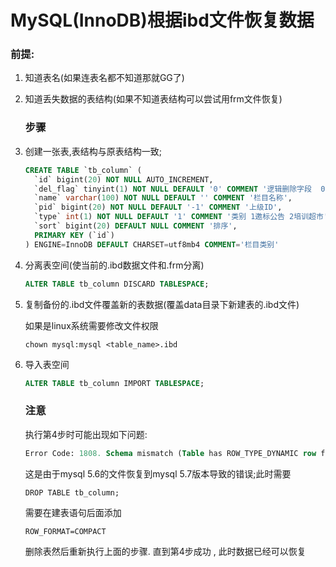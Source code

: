 # MySQL(InnoDB)根据ibd文件恢复数据

### 前提: 

1. 知道表名(如果连表名都不知道那就GG了)

2. 知道丢失数据的表结构(如果不知道表结构可以尝试用frm文件恢复) 

   ### 步骤

1. 创建一张表,表结构与原表结构一致;

   ```sql
   CREATE TABLE `tb_column` (
     `id` bigint(20) NOT NULL AUTO_INCREMENT,
     `del_flag` tinyint(1) NOT NULL DEFAULT '0' COMMENT '逻辑删除字段  0 意为正常(未删除) 1 意为已删除',
     `name` varchar(100) NOT NULL DEFAULT '' COMMENT '栏目名称',
     `pid` bigint(20) NOT NULL DEFAULT '-1' COMMENT '上级ID',
     `type` int(1) NOT NULL DEFAULT '1' COMMENT '类别 1邀标公告 2培训超市',
     `sort` bigint(20) DEFAULT NULL COMMENT '排序',
     PRIMARY KEY (`id`)
   ) ENGINE=InnoDB DEFAULT CHARSET=utf8mb4 COMMENT='栏目类别'
   ```

2. 分离表空间(使当前的.ibd数据文件和.frm分离)

   ``` sql
   ALTER TABLE tb_column DISCARD TABLESPACE;
   ```

3. 复制备份的.ibd文件覆盖新的表数据(覆盖data目录下新建表的.ibd文件)

   如果是linux系统需要修改文件权限

   ```shell
   chown mysql:mysql <table_name>.ibd
   ```

4. 导入表空间

   ```sql
   ALTER TABLE tb_column IMPORT TABLESPACE;
   ```

   ### 注意

   执行第4步时可能出现如下问题:

   ```sql
   Error Code: 1808. Schema mismatch (Table has ROW_TYPE_DYNAMIC row format, <table_name>.ibd file has ROW_TYPE_COMPACT row format.)
   ```

   这是由于mysql 5.6的文件恢复到mysql 5.7版本导致的错误;此时需要

   ```
   DROP TABLE tb_column; 
   ```

   

   需要在建表语句后面添加  

   ```
   ROW_FORMAT=COMPACT
   ```

   删除表然后重新执行上面的步骤. 直到第4步成功 , 此时数据已经可以恢复

   

